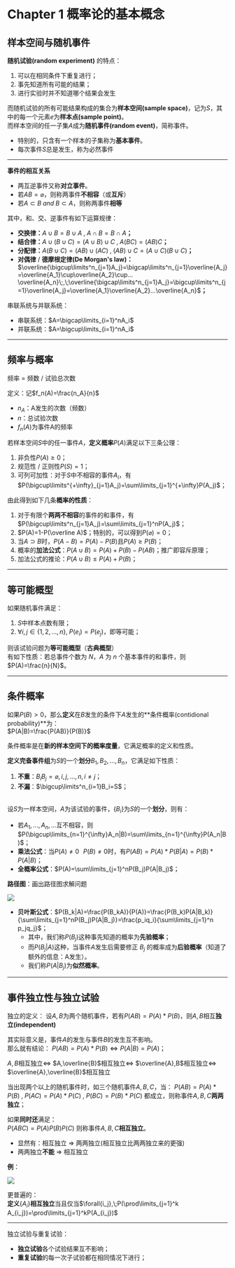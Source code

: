 # Chapter 1 概率论的基本概念

## 样本空间与随机事件

**随机试验(random experiment)** 的特点：

1. 可以在相同条件下重复进行；
2. 事先知道所有可能的结果；
3. 进行实验时并不知道哪个结果会发生

而随机试验的所有可能结果构成的集合为**样本空间(sample space)**，记为$S$，其中的每一个元素$e$为**样本点(sample point)**。<br />而样本空间的任一子集$A$成为**随机事件(random event)**，简称事件。

* 特别的，只含有一个样本的子集称为**基本事件**。
* 每次事件$S$总是发生，称为必然事件

---

**事件的相互关系**

* 两互逆事件又称**对立事件**。
* 若$AB=\varnothing$，则称两事件**不相容**（或**互斥**）
* 若$A\subset B \;and\;B\subset A$，则称两事件**相等**

其中，和、交、逆事件有如下运算规律：

* **交换律：**$A\cup B=B\cup A\;,\;A\cap B=B\cap A$**；**
* **结合律：**$A\cup(B\cup C)=(A\cup B)\cup C\;,\;A(BC)=(AB)C$**；**
* **分配律：**$A(B\cup C)=(AB)\cup(AC)\;,\;(AB)\cup C=(A\cup C)(B\cup C)$**；**
* **对偶律** / **德摩根定律(De Morgan's law)：**$\overline{\bigcup\limits^n_{j=1}A_j}=\bigcap\limits^n_{j=1}\overline{A_j}=\overline{A_1}\cup\overline{A_2}\cup…\overline{A_n}\;,\;\overline{\bigcap\limits^n_{j=1}A_j}=\bigcup\limits^n_{j=1}\overline{A_j}=\overline{A_1}\overline{A_2}…\overline{A_n}$**；**

串联系统与并联系统：

* 串联系统：$A=\bigcap\limits_{i=1}^nA_i$
* 并联系统：$A=\bigcup\limits_{i=1}^nA_i$

---

## 频率与概率

频率 = 频数 / 试验总次数

定义：记$f_n(A)=\frac{n_A}{n}$
* $n_A$：A发生的次数（频数）
* $n$：总试验次数
* $f_n(A)$为事件A的频率

若样本空间$S$中的任一事件$A$，**定义概率**$P(A)$满足以下三条公理：

1. 非负性$P(A)\geq0$；
2. 规范性 / 正则性$P(S)=1$；
3. 可列可加性：对于$S$中不相容的事件$A_i$，有$P(\bigcup\limits^{+\infty}_{j=1}A_j)=\sum\limits_{j=1}^{+\infty}P(A_j)$；

由此得到如下几条**概率的性质**：

1. 对于有限个**两两不相容**的事件的和事件，有 $P(\bigcup\limits^n_{j=1}A_j)=\sum\limits_{j=1}^nP(A_j)$；
2. $P(A)=1-P(\overline A)$；特别的，可以得到$P(\varnothing)=0$；
3. 当$A\supset B$时，$P(A-B) = P(A)-P(B)$且$P(A)\geq P(B)$；
4. 概率的**加法公式**：$P(A\cup B)=P(A)+P(B)-P(AB)$；推广即容斥原理；
5. 加法公式的推论：$P(A\cup B)\leq P(A)+P(B)$；

---

## 等可能概型

如果随机事件满足：

1. $S$中样本点数有限；
2. $\forall i,j \in\{1,2,...,n\},\;P(e_i) = P(e_j)$，即等可能；

则该试验问题为**等可能概型**（**古典概型**）<br />有如下性质：若总事件个数为 $N$，$A$ 为 $n$ 个基本事件的和事件，则 $P(A)=\frac{n}{N}$。

---

## 条件概率

如果$P(B)>0$，那么**定义**在$B$发生的条件下$A$发生的**条件概率(contidional probability)**为：<br />$P(A|B)=\frac{P(AB)}{P(B)}$

条件概率是在**新的样本空间下的概率度量**，它满足概率的定义和性质。

**定义完备事件组**为$S$的一个**划分**$B_1,B_2,...,B_n$，它满足如下性质：

1. **不重**：$B_iB_j=\varnothing,i,j,...,n,i\not=j$；
2. **不漏**：$\bigcup\limits^n_{i=1}B_i=S$；

<br />设$S$为一样本空间，$A$为该试验的事件，$\{B_i\}$为$S$的一个**划分**，则有：

* 若$A_1,...,A_n,...$互不相容，则$P(\bigcup\limits_{n=1}^{\infty}A_n|B)=\sum\limits_{n=1}^{\infty}P(A_n|B)$；
* **乘法公式**：当$P(A)\not=0\;\,\;P(B)\not=0$时，有$P(AB)=P(A)*P(B|A)=P(B)*P(A|B)$；
* **全概率公式**：$P(A)=\sum\limits_{j=1}^nP(B_j)P(A|B_j)$；

**路径图**：画出路径图求解问题

![](https://wbx-1328220477.cos.ap-shanghai.myqcloud.com/2024/09/20/17268042852909.jpg)

* **贝叶斯公式**：$P(B_k|A)=\frac{P(B_kA)}{P(A)}=\frac{P(B_k)P(A|B_k)}{\sum\limits_{j=1}^nP(B_j)P(A|B_j)}=\frac{p_iq_i}{\sum\limits_{j=1}^n p_jq_j}$；
    * 其中，我们称$P(B_j)$这种事先知道的概率为**先验概率**；
    * 而$P(B_j|A)$这种，当事件$A$发生后需要修正 $B_j$ 的概率成为**后验概率**（知道了额外的信息：A发生）。
    * 我们称$P(A|B_j)$为**似然概率**。

---

## 事件独立性与独立试验

独立的定义：
设$A,B$为两个随机事件，若有$P(AB)=P(A)*P(B)$，则$A,B$相互**独立(independent)**

其实际意义是，事件$A$的发生与事件$B$的发生互不影响。<br />那么就有结论：
$P(AB)=P(A)*P(B)\Longleftrightarrow P(A|B)=P(A)$；

$A,B$相互独立$\Longleftrightarrow$ $A,\overline{B}$相互独立$\Longleftrightarrow$ $\overline{A},B$相互独立$\Longleftrightarrow$ $\overline{A},\overline{B}$相互独立

当出现两个以上的随机事件时，如三个随机事件$A,B,C$，当：
$P(AB)=P(A)*P(B)\;,\;P(AC)=P(A)*P(C)\;,\;P(BC)=P(B)*P(C)$
都成立，则称事件$A,B,C$**两两独立**；

如果**同时还**满足：<br />$P(ABC)=P(A)P(B)P(C)$
则称事件$A,B,C$**相互独立**。

* 显然有：相互独立 $\Rightarrow$ 两两独立(相互独立比两两独立来的更强)
* 两两独立**不能** $\Rightarrow$ 相互独立

**例**：

![](https://wbx-1328220477.cos.ap-shanghai.myqcloud.com/2024/09/20/17268057997921.jpg)


更普遍的：<br />**定义**$\{A_i\}$**相互独立**当且仅当$\forall{i_j},\;P(\prod\limits_{j=1}^k A_{i_j})=\prod\limits_{j=1}^kP(A_{i_j})$

---

独立试验与重复试验：

* **独立试验**各个试验结果互不影响；
* **重复试验**的每一次子试验都在相同情况下进行；
